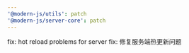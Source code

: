 ```yaml
---
'@modern-js/utils': patch
'@modern-js/server-core': patch
---
```


fix: hot reload problems for server
fix: 修复服务端热更新问题
